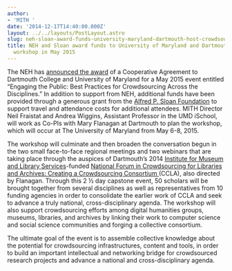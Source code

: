 ```yaml
---
author:
- 'MITH '
date: '2014-12-17T14:40:00.000Z'
layout: ../../layouts/PostLayout.astro
slug: neh-sloan-award-funds-university-maryland-dartmouth-host-crowdsourcing-workshop-may-2015
title: NEH and Sloan award funds to University of Maryland and Dartmouth to host crowdsourcing
  workshop in May 2015
---
```


The NEH has [announced the award](http://www.neh.gov/divisions/odh/grant-news/neh-awards-cooperative-agreement-dartmouth-college-and-university-maryland-) of a Cooperative Agreement to Dartmouth College and University of Maryland for a May 2015 event entitled “Engaging the Public: Best Practices for Crowdsourcing Across the Disciplines.” In addition to support from NEH, additional funds have been provided through a generous grant from the [Alfred P. Sloan Foundation](http://www.sloan.org/) to support travel and attendance costs for additional attendees. MITH Director Neil Fraistat and Andrea Wiggins, Assistant Professor in the UMD iSchool, will work as Co-PIs with Mary Flanagan at Dartmouth to plan the workshop, which will occur at The University of Maryland from May 6-8, 2015.

The workshop will culminate and then broaden the conversation begun in the two small face-to-face regional meetings and two webinars that are taking place through the auspices of Dartmouth’s 2014 [Institute for Museum and Library Services](http://www.imls.gov/)-funded [National Forum in Crowdsourcing for Libraries and Archives: Creating a Crowdsourcing Consortium ](http://www.crowdconsortium.org/)(CCLA), also directed by Flanagan. Through this 2 ½ day capstone event, 50 scholars will be brought together from several disciplines as well as representatives from 10 funding agencies in order to consolidate the earlier work of CCLA and seek to advance a truly national, cross-disciplinary agenda. The workshop will also support crowdsourcing efforts among digital humanities groups, museums, libraries, and archives by linking their work to computer science and social science communities and forging a collective consortium.

The ultimate goal of the event is to assemble collective knowledge about the potential for crowdsourcing infrastructures, content and tools, in order to build an important intellectual and networking bridge for crowdsourced research projects and advance a national and cross-disciplinary agenda.